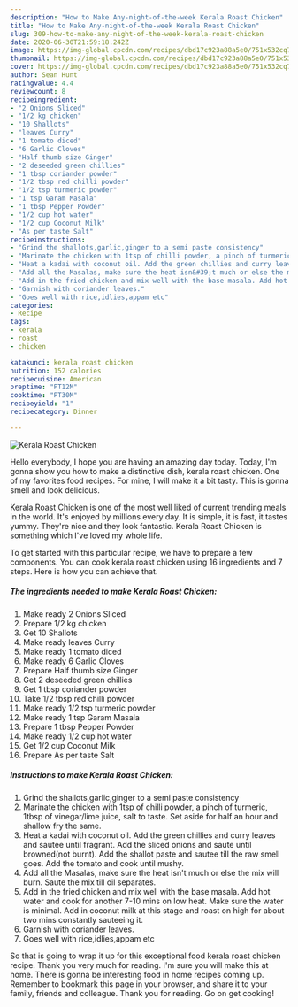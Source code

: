 ```yaml
---
description: "How to Make Any-night-of-the-week Kerala Roast Chicken"
title: "How to Make Any-night-of-the-week Kerala Roast Chicken"
slug: 309-how-to-make-any-night-of-the-week-kerala-roast-chicken
date: 2020-06-30T21:59:18.242Z
image: https://img-global.cpcdn.com/recipes/dbd17c923a88a5e0/751x532cq70/kerala-roast-chicken-recipe-main-photo.jpg
thumbnail: https://img-global.cpcdn.com/recipes/dbd17c923a88a5e0/751x532cq70/kerala-roast-chicken-recipe-main-photo.jpg
cover: https://img-global.cpcdn.com/recipes/dbd17c923a88a5e0/751x532cq70/kerala-roast-chicken-recipe-main-photo.jpg
author: Sean Hunt
ratingvalue: 4.4
reviewcount: 8
recipeingredient:
- "2 Onions Sliced"
- "1/2 kg chicken"
- "10 Shallots"
- "leaves Curry"
- "1 tomato diced"
- "6 Garlic Cloves"
- "Half thumb size Ginger"
- "2 deseeded green chillies"
- "1 tbsp coriander powder"
- "1/2 tbsp red chilli powder"
- "1/2 tsp turmeric powder"
- "1 tsp Garam Masala"
- "1 tbsp Pepper Powder"
- "1/2 cup hot water"
- "1/2 cup Coconut Milk"
- "As per taste Salt"
recipeinstructions:
- "Grind the shallots,garlic,ginger to a semi paste consistency"
- "Marinate the chicken with 1tsp of chilli powder, a pinch of turmeric, 1tbsp of vinegar/lime juice, salt to taste. Set aside for half an hour and shallow fry the same."
- "Heat a kadai with coconut oil. Add the green chillies and curry leaves and sautee until fragrant. Add the sliced onions and saute until browned(not burnt). Add the shallot paste and sautee till the raw smell goes. Add the tomato and cook until mushy."
- "Add all the Masalas, make sure the heat isn&#39;t much or else the mix will burn. Saute the mix till oil separates."
- "Add in the fried chicken and mix well with the base masala. Add hot water and cook for another 7-10 mins on low heat. Make sure the water is minimal. Add in coconut milk at this stage and roast on high for about two mins constantly sauteeing it."
- "Garnish with coriander leaves."
- "Goes well with rice,idlies,appam etc"
categories:
- Recipe
tags:
- kerala
- roast
- chicken

katakunci: kerala roast chicken 
nutrition: 152 calories
recipecuisine: American
preptime: "PT12M"
cooktime: "PT30M"
recipeyield: "1"
recipecategory: Dinner

---
```



![Kerala Roast Chicken](https://img-global.cpcdn.com/recipes/dbd17c923a88a5e0/751x532cq70/kerala-roast-chicken-recipe-main-photo.jpg)

Hello everybody, I hope you are having an amazing day today. Today, I'm gonna show you how to make a distinctive dish, kerala roast chicken. One of my favorites food recipes. For mine, I will make it a bit tasty. This is gonna smell and look delicious.



Kerala Roast Chicken is one of the most well liked of current trending meals in the world. It's enjoyed by millions every day. It is simple, it is fast, it tastes yummy. They're nice and they look fantastic. Kerala Roast Chicken is something which I've loved my whole life.


To get started with this particular recipe, we have to prepare a few components. You can cook kerala roast chicken using 16 ingredients and 7 steps. Here is how you can achieve that.

<!--inarticleads1-->

##### The ingredients needed to make Kerala Roast Chicken:

1. Make ready 2 Onions Sliced
1. Prepare 1/2 kg chicken
1. Get 10 Shallots
1. Make ready leaves Curry
1. Make ready 1 tomato diced
1. Make ready 6 Garlic Cloves
1. Prepare Half thumb size Ginger
1. Get 2 deseeded green chillies
1. Get 1 tbsp coriander powder
1. Take 1/2 tbsp red chilli powder
1. Make ready 1/2 tsp turmeric powder
1. Make ready 1 tsp Garam Masala
1. Prepare 1 tbsp Pepper Powder
1. Make ready 1/2 cup hot water
1. Get 1/2 cup Coconut Milk
1. Prepare As per taste Salt




<!--inarticleads2-->

##### Instructions to make Kerala Roast Chicken:

1. Grind the shallots,garlic,ginger to a semi paste consistency
1. Marinate the chicken with 1tsp of chilli powder, a pinch of turmeric, 1tbsp of vinegar/lime juice, salt to taste. Set aside for half an hour and shallow fry the same.
1. Heat a kadai with coconut oil. Add the green chillies and curry leaves and sautee until fragrant. Add the sliced onions and saute until browned(not burnt). Add the shallot paste and sautee till the raw smell goes. Add the tomato and cook until mushy.
1. Add all the Masalas, make sure the heat isn&#39;t much or else the mix will burn. Saute the mix till oil separates.
1. Add in the fried chicken and mix well with the base masala. Add hot water and cook for another 7-10 mins on low heat. Make sure the water is minimal. Add in coconut milk at this stage and roast on high for about two mins constantly sauteeing it.
1. Garnish with coriander leaves.
1. Goes well with rice,idlies,appam etc




So that is going to wrap it up for this exceptional food kerala roast chicken recipe. Thank you very much for reading. I'm sure you will make this at home. There is gonna be interesting food in home recipes coming up. Remember to bookmark this page in your browser, and share it to your family, friends and colleague. Thank you for reading. Go on get cooking!
